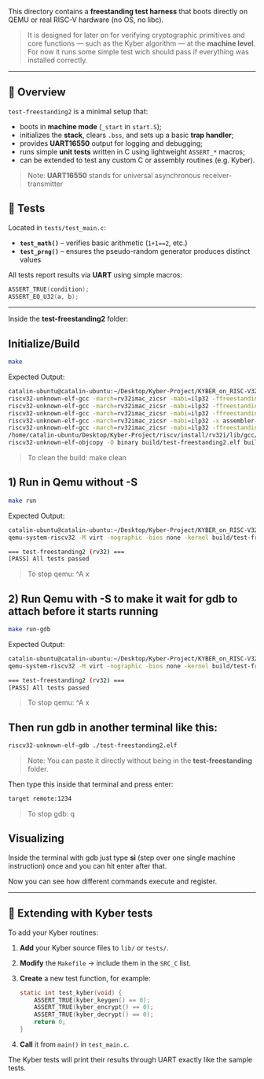 This directory contains a **freestanding test harness** that boots directly on QEMU or real RISC-V hardware (no OS, no libc).  

> It is designed for later on for verifying cryptographic primitives and core functions — such as the Kyber algorithm — at the **machine level**. For now it runs some simple test wich should pass if everything was installed correctly.

---

## 🧩 Overview

`test-freestanding2` is a minimal setup that:
- boots in **machine mode** (`_start` in `start.S`);
- initializes the **stack**, clears `.bss`, and sets up a basic **trap handler**;
- provides **UART16550** output for logging and debugging;
- runs simple **unit tests** written in C using lightweight `ASSERT_*` macros;
- can be extended to test any custom C or assembly routines (e.g. Kyber).

> Note: **UART16550** stands for universal asynchronous receiver-transmitter

## 🧪 Tests

Located in `tests/test_main.c`:

- **`test_math()`** – verifies basic arithmetic (`1+1==2`, etc.)
- **`test_prng()`** – ensures the pseudo-random generator produces distinct values

All tests report results via **UART** using simple macros:
```c
ASSERT_TRUE(condition);
ASSERT_EQ_U32(a, b);
```

---

Inside the **test-freestanding2** folder:

## Initialize/Build

```bash
make
```

Expected Output:

```bash
catalin-ubuntu@catalin-ubuntu:~/Desktop/Kyber-Project/KYBER_on_RISC-V32/test-freestanding2$ make
riscv32-unknown-elf-gcc -march=rv32imac_zicsr -mabi=ilp32 -ffreestanding -fno-builtin -nostdlib -nostartfiles -Os -g -Wall -Wextra -Wno-unused-parameter -Wno-missing-field-initializers -Iinclude -c drivers/uart16550.c -o build/drivers/uart16550.o
riscv32-unknown-elf-gcc -march=rv32imac_zicsr -mabi=ilp32 -ffreestanding -fno-builtin -nostdlib -nostartfiles -Os -g -Wall -Wextra -Wno-unused-parameter -Wno-missing-field-initializers -Iinclude -c lib/util.c -o build/lib/util.o
riscv32-unknown-elf-gcc -march=rv32imac_zicsr -mabi=ilp32 -ffreestanding -fno-builtin -nostdlib -nostartfiles -Os -g -Wall -Wextra -Wno-unused-parameter -Wno-missing-field-initializers -Iinclude -c tests/test_main.c -o build/tests/test_main.o
riscv32-unknown-elf-gcc -march=rv32imac_zicsr -mabi=ilp32 -x assembler-with-cpp -g -c start.S -o build/start.o
riscv32-unknown-elf-gcc -march=rv32imac_zicsr -mabi=ilp32 -ffreestanding -fno-builtin -nostdlib -nostartfiles -Os -g -Wall -Wextra -Wno-unused-parameter -Wno-missing-field-initializers -Iinclude build/drivers/uart16550.o build/lib/util.o build/tests/test_main.o build/start.o -o build/test-freestanding2.elf -T linker.ld -nostdlib -Wl,--gc-sections -Wl,-Map,build/test-freestanding2.map
/home/catalin-ubuntu/Desktop/Kyber-Project/riscv/install/rv32i/lib/gcc/riscv32-unknown-elf/15.1.0/../../../../riscv32-unknown-elf/bin/ld: warning: build/test-freestanding2.elf has a LOAD segment with RWX permissions
riscv32-unknown-elf-objcopy -O binary build/test-freestanding2.elf build/test-freestanding2.bin
```

> To clean the build: make clean

## 1) Run in Qemu without -S

```bash
make run
```

Expected Output:

```bash
catalin-ubuntu@catalin-ubuntu:~/Desktop/Kyber-Project/KYBER_on_RISC-V32/test-freestanding2$ make run
qemu-system-riscv32 -M virt -nographic -bios none -kernel build/test-freestanding2.elf

=== test-freestanding2 (rv32) ===
[PASS] All tests passed
```

> To stop qemu: ^A x

## 2) Run Qemu with -S to make it wait for gdb to attach before it starts running

```bash
make run-gdb
```

Expected Output:

```bash
catalin-ubuntu@catalin-ubuntu:~/Desktop/Kyber-Project/KYBER_on_RISC-V32/test-freestanding2$ make run-gdb
qemu-system-riscv32 -M virt -nographic -bios none -kernel build/test-freestanding2.elf -S -gdb tcp::1234

=== test-freestanding2 (rv32) ===
[PASS] All tests passed
```

> To stop qemu: ^A x

## Then run gdb in another terminal like this:

```bash
riscv32-unknown-elf-gdb ./test-freestanding2.elf 
```

> Note: You can paste it directly without being in the **test-freestanding** folder.

Then type this inside that terminal and press enter:

```bash
target remote:1234
```

> To stop gdb: q

## Visualizing

Inside the terminal with gdb just type **si** (step over one single machine instruction) once and you can hit enter after that. 

Now you can see how different commands execute and register.

---

## 🧠 Extending with Kyber tests

To add your Kyber routines:

1. **Add** your Kyber source files to `lib/` or `tests/`.
2. **Modify** the `Makefile` → include them in the `SRC_C` list.
3. **Create** a new test function, for example:

   ```c
   static int test_kyber(void) {
       ASSERT_TRUE(kyber_keygen() == 0);
       ASSERT_TRUE(kyber_encrypt() == 0);
       ASSERT_TRUE(kyber_decrypt() == 0);
       return 0;
   }
   ```
4. **Call** it from `main()` in `test_main.c`.

The Kyber tests will print their results through UART exactly like the sample tests.
